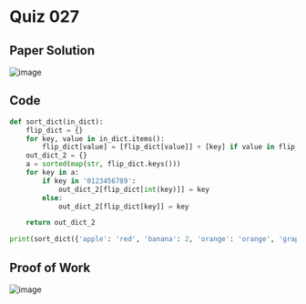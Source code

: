 # Quiz 027

## Paper Solution
![image](https://github.com/user-attachments/assets/2b176d70-503a-4f50-8ef3-4931b8aed318)

## Code
```.py
def sort_dict(in_dict):
    flip_dict = {}
    for key, value in in_dict.items():
        flip_dict[value] = [flip_dict[value]] + [key] if value in flip_dict else key
    out_dict_2 = {}
    a = sorted(map(str, flip_dict.keys()))
    for key in a:
        if key in '0123456789':
            out_dict_2[flip_dict[int(key)]] = key
        else:
            out_dict_2[flip_dict[key]] = key

    return out_dict_2

print(sort_dict({'apple': 'red', 'banana': 2, 'orange': 'orange', 'grape': 1, 'kiwi': 'brown', 'pear': 8}))
```
## Proof of Work
![image](https://github.com/user-attachments/assets/0f433b64-8df9-4097-aff3-09453761ba21)
